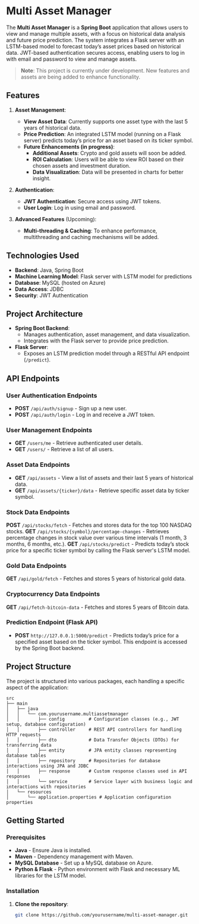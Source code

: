 # Multi Asset Manager

The **Multi Asset Manager** is a **Spring Boot** application that allows users to view and manage multiple assets, with a focus on historical data analysis and future price prediction. The system integrates a Flask server with an LSTM-based model to forecast today’s asset prices based on historical data. JWT-based authentication secures access, enabling users to log in with email and password to view and manage assets.

> **Note**: This project is currently under development. New features and assets are being added to enhance functionality.

## Features

1. **Asset Management**:
   - **View Asset Data**: Currently supports one asset type with the last 5 years of historical data.
   - **Price Prediction**: An integrated LSTM model (running on a Flask server) predicts today’s price for an asset based on its ticker symbol.
   - **Future Enhancements (in progress)**:
     - **Additional Assets**: Crypto and gold assets will soon be added.
     - **ROI Calculation**: Users will be able to view ROI based on their chosen assets and investment duration.
     - **Data Visualization**: Data will be presented in charts for better insight.

2. **Authentication**:
   - **JWT Authentication**: Secure access using JWT tokens.
   - **User Login**: Log in using email and password.

3. **Advanced Features** (Upcoming):
   - **Multi-threading & Caching**: To enhance performance, multithreading and caching mechanisms will be added.

## Technologies Used

- **Backend**: Java, Spring Boot
- **Machine Learning Model**: Flask server with LSTM model for predictions
- **Database**: MySQL (hosted on Azure)
- **Data Access**: JDBC
- **Security**: JWT Authentication

## Project Architecture

- **Spring Boot Backend**:
  - Manages authentication, asset management, and data visualization.
  - Integrates with the Flask server to provide price prediction.
- **Flask Server**:
  - Exposes an LSTM prediction model through a RESTful API endpoint (`/predict`).

## API Endpoints

### User Authentication Endpoints

- **POST** `/api/auth/signup` - Sign up a new user.
- **POST** `/api/auth/login` - Log in and receive a JWT token.

### User Management Endpoints
- **GET** `/users/me` - Retrieve authenticated user details.
- **GET** `/users/` - Retrieve a list of all users.


### Asset Data Endpoints

- **GET** `/api/assets` - View a list of assets and their last 5 years of historical data.
- **GET** `/api/assets/{ticker}/data` - Retrieve specific asset data by ticker symbol.

### Stock Data Endpoints
**POST** `/api/stocks/fetch` - Fetches and stores data for the top 100 NASDAQ stocks.
**GET** `/api/stocks/{symbol}/percentage-changes` - Retrieves percentage changes in stock value over various time intervals (1 month, 3 months, 6 months, etc.).
**GET** `/api/stocks/predict` - Predicts today’s stock price for a specific ticker symbol by calling the Flask server's LSTM model.

### Gold Data Endpoints
**GET** `/api/gold/fetch` - Fetches and stores 5 years of historical gold data.

### Cryptocurrency Data Endpoints
**GET** `/api/fetch-bitcoin-data` - Fetches and stores 5 years of Bitcoin data.

### Prediction Endpoint (Flask API)

- **POST** `http://127.0.0.1:5000/predict` - Predicts today’s price for a specified asset based on the ticker symbol. This endpoint is accessed by the Spring Boot backend.

## Project Structure

The project is structured into various packages, each handling a specific aspect of the application:

```plaintext
src
├── main
│   ├── java
│   │   └── com.yourusername.multiassetmanager
│   │       ├── config         # Configuration classes (e.g., JWT setup, database configuration)
│   │       ├── controller     # REST API controllers for handling HTTP requests
│   │       ├── dto            # Data Transfer Objects (DTOs) for transferring data
│   │       ├── entity         # JPA entity classes representing database tables
│   │       ├── repository     # Repositories for database interactions using JPA and JDBC
│   │       ├── response       # Custom response classes used in API responses
│   │       └── service        # Service layer with business logic and interactions with repositories
│   └── resources
│       └── application.properties # Application configuration properties  

```
## Getting Started

### Prerequisites

- **Java** - Ensure Java is installed.
- **Maven** - Dependency management with Maven.
- **MySQL Database** - Set up a MySQL database on Azure.
- **Python & Flask** - Python environment with Flask and necessary ML libraries for the LSTM model.

### Installation

1. **Clone the repository**:
   ```bash
   git clone https://github.com/yourusername/multi-asset-manager.git
